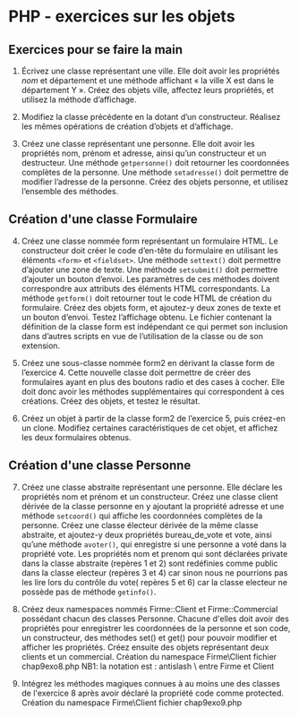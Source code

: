 # PHP - exercices sur les objets

## Exercices pour se faire la main

1. Écrivez une classe représentant une ville. Elle doit avoir les propriétés _nom_ et département et une méthode affichant « la ville X est dans le département Y ». Créez des objets ville, affectez leurs propriétés, et utilisez la méthode d’affichage.

2. Modifiez la classe précédente en la dotant d’un constructeur. Réalisez les mêmes opérations de création d’objets et d’affichage.

3. Créez une classe représentant une personne. Elle doit avoir les propriétés nom, prénom et adresse, ainsi qu’un constructeur et un destructeur. Une méthode `getpersonne()` doit retourner les coordonnées complètes de la personne. Une méthode `setadresse()` doit permettre de modifier l’adresse de la personne. Créez des objets personne, et utilisez l’ensemble des méthodes.

## Création d'une classe Formulaire

4. Créez une classe nommée form représentant un formulaire HTML. Le constructeur doit créer le code d’en-tête du formulaire en utilisant les éléments `<form>` et `<fieldset>`. Une méthode `settext()` doit permettre d’ajouter une zone de texte. Une méthode `setsubmit()` doit permettre d’ajouter un bouton d’envoi. Les paramètres de ces méthodes doivent correspondre aux attributs des éléments HTML correspondants. La méthode `getform()` doit retourner tout le code HTML de création du formulaire. Créez des objets form, et ajoutez-y deux zones de texte et un bouton d’envoi. Testez l’affichage obtenu. Le fichier contenant la définition de la classe form est indépendant ce qui permet son inclusion dans d’autres scripts en vue de l’utilisation de la classe ou de son extension.

5. Créez une sous-classe nommée form2 en dérivant la classe form de l’exercice 4. Cette nouvelle classe doit permettre de créer des formulaires ayant en plus des boutons radio et des cases à cocher. Elle doit donc avoir les méthodes supplémentaires qui correspondent à ces créations. Créez des objets, et testez le résultat.

6. Créez un objet à partir de la classe form2 de l’exercice 5, puis créez-en un clone. Modifiez certaines caractéristiques de cet objet, et affichez les deux formulaires obtenus.

## Création d'une classe Personne

7. Créez une classe abstraite représentant une personne. Elle déclare les propriétés nom et prénom et un constructeur. Créez une classe client dérivée de la classe personne en y ajoutant la propriété adresse et une méthode `setcoord()` qui affiche les coordonnées complètes de la personne. Créez une classe électeur dérivée de la même classe abstraite, et ajoutez-y deux propriétés bureau_de_vote et vote, ainsi qu’une méthode `avoter()`, qui enregistre si une personne a voté dans la propriété vote. Les propriétés nom et prenom qui sont déclarées private dans la classe abstraite (repères 1 et 2) sont redéfinies comme public dans la classe electeur (repères 3 et 4) car sinon nous ne pourrions pas les lire lors du contrôle du vote( repères 5 et 6) car la classe electeur ne possède pas de méthode `getinfo()`.

8. Créez deux namespaces nommés Firme::Client et Firme::Commercial possédant chacun des classes Personne. Chacune d'elles doit avoir des propriétés pour enregistrer les coordonnées de la personne et son code, un constructeur, des méthodes set() et get() pour pouvoir modifier et afficher les propriétés. Créez ensuite des objets représentant deux clients et un commercial.
   Création du namespace Firme\Client fichier chap9exo8.php
   NB1: la notation est : antislash \ entre Firme et Client

9. Intégrez les méthodes magiques connues à au moins une des classes de l'exercice 8 après avoir déclaré la propriété code comme protected.
   Création du namespace Firme\Client fichier chap9exo9.php
